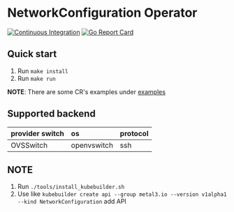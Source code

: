 # NetworkConfiguration Operator

[![Continuous Integration](https://github.com/Hellcatlk/networkconfiguration-operator/workflows/Continuous%20Integration/badge.svg)](https://github.com/Hellcatlk/networkconfiguration-operator/actions)
[![Go Report Card](https://goreportcard.com/badge/github.com/Hellcatlk/networkconfiguration-operator)](https://goreportcard.com/report/github.com/Hellcatlk/networkconfiguration-operator)

## Quick start

1. Run `make install`
2. Run `make run`

**NOTE**: There are some CR's examples under [examples](./examples)

## Supported backend

|provider switch|os|protocol|
|:-|:-|:-|
|OVSSwitch|openvswitch|ssh|

## NOTE

1. Run `./tools/install_kubebuilder.sh`
2. Use like `kubebuilder create api --group metal3.io --version v1alpha1 --kind NetworkConfiguration` add API
